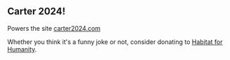 ## Carter 2024!

Powers the site [carter2024.com](carter2024.com)

Whether you think it's a funny joke or not, consider donating to [Habitat for Humanity](https://www.habitat.org/).

